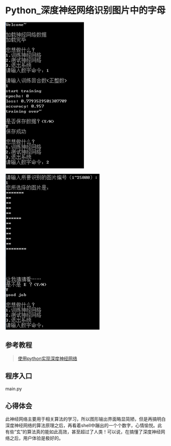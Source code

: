 # Python_深度神经网络识别图片中的字母

![usage1](https://github.com/IdlessChaye/Python/blob/master/%E6%B7%B1%E5%BA%A6%E7%A5%9E%E7%BB%8F%E7%BD%91%E7%BB%9C%E8%AF%86%E5%88%AB%E5%9B%BE%E7%89%87%E4%B8%AD%E7%9A%84%E5%AD%97%E6%AF%8D/usage1.PNG)

![usage2](https://github.com/IdlessChaye/Python/blob/master/%E6%B7%B1%E5%BA%A6%E7%A5%9E%E7%BB%8F%E7%BD%91%E7%BB%9C%E8%AF%86%E5%88%AB%E5%9B%BE%E7%89%87%E4%B8%AD%E7%9A%84%E5%AD%97%E6%AF%8D/usage2.PNG)

## 参考教程
> [使用python实现深度神经网络](http://blog.csdn.net/oxuzhenyi/article/details/73026790)
## 程序入口
main.py
## 心得体会
此神经网络主要用于相关算法的学习，所以图形输出界面略显简陋，但是再搞明白深度神经网络的算法原理之后，再看着shell中蹦出的一个个数字，心情愉悦。此有些“玄”的算法真的能如此高效，甚至超过了人类！可以说，在搞懂了深度神经网络之后，用户体验是极好的。
